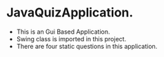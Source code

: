 # JavaQuizApplication.
- This is an Gui Based Application.
- Swing class is imported in this project.
- There are four static questions in this application.
